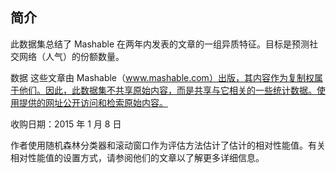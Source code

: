 ## 简介

此数据集总结了 Mashable 在两年内发表的文章的一组异质特征。目标是预测社交网络（人气）的份额数量。

数据
这些文章由 Mashable（www.mashable.com）出版，其内容作为复制权属于他们。因此，此数据集不共享原始内容，而是共享与它相关的一些统计数据。使用提供的网址公开访问和检索原始内容。

收购日期：2015 年 1 月 8 日

作者使用随机森林分类器和滚动窗口作为评估方法估计了估计的相对性能值。有关相对性能值的设置方式，请参阅他们的文章以了解更多详细信息。


